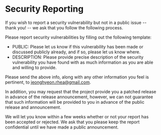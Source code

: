 # Security Reporting

If you wish to report a security vulnerability but not in a public issue -- thank you! -- we ask that you follow the following process.

Please report security vulnerabilities by filling out the following template:

- PUBLIC: Please let us know if this vulnerability has been made or discussed publicly already, and if so, please let us know where.
- DESCRIPTION: Please provide precise description of the security vulnerability you have found with as much information as you are able and willing to provide.

Please send the above info, along with any other information you feel is pertinent, to jeonghyeon.rhea@gmail.com.

In addition, you may request that the project provide you a patched release in advance of the release announcement, however, we can not guarantee that such information will be provided to you in advance of the public release and announcement.

We will let you know within a few weeks whether or not your report has been accepted or rejected.
We ask that you please keep the report confidential until we have made a public announcement.
